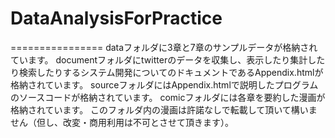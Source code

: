 # DataAnalysisForPractice
================
dataフォルダに3章と7章のサンプルデータが格納されています。
documentフォルダにtwitterのデータを収集し、表示したり集計したり検索したりするシステム開発についてのドキュメントであるAppendix.htmlが格納されています。
sourceフォルダにはAppendix.htmlで説明したプログラムのソースコードが格納されています。
comicフォルダには各章を要約した漫画が格納されています。
このフォルダ内の漫画は許諾なしで転載して頂いて構いません（但し、改変・商用利用は不可とさせて頂きます）。